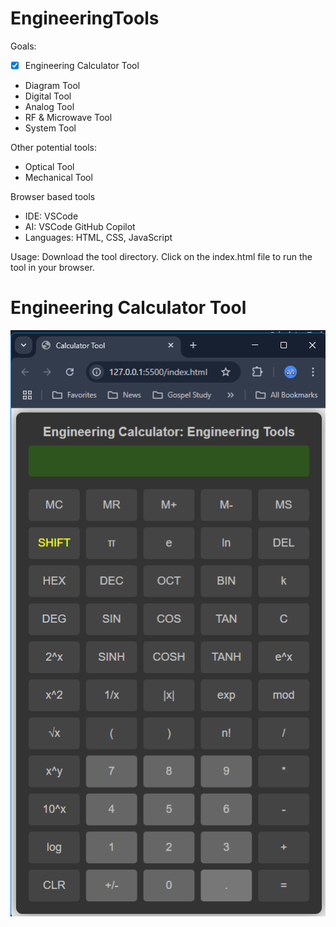 # EngineeringTools

Goals:
 -  [X] Engineering Calculator Tool
 - Diagram Tool
 - Digital Tool
 - Analog Tool
 - RF & Microwave Tool
 - System Tool

Other potential tools:
 - Optical Tool
 - Mechanical Tool

Browser based tools
 - IDE: VSCode
 - AI: VSCode GitHub Copilot
 - Languages: HTML, CSS, JavaScript

Usage:
Download the tool directory.
Click on the index.html file to run the tool in your browser.

<h1>Engineering Calculator Tool</h1>

![Screenshot](EngineeringCalculator.png)
